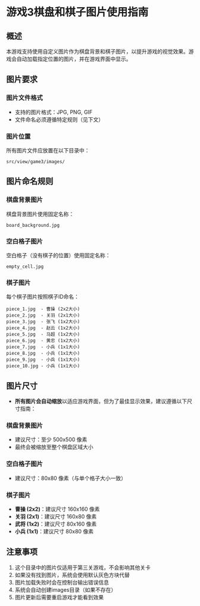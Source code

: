 # 游戏3棋盘和棋子图片使用指南

## 概述

本游戏支持使用自定义图片作为棋盘背景和棋子图片，以提升游戏的视觉效果。游戏会自动加载指定位置的图片，并在游戏界面中显示。

## 图片要求

### 图片文件格式
- 支持的图片格式：JPG, PNG, GIF
- 文件命名必须遵循特定规则（见下文）

### 图片位置
所有图片文件应放置在以下目录中：
```
src/view/game3/images/
```

## 图片命名规则

### 棋盘背景图片
棋盘背景图片使用固定名称：
```
board_background.jpg
```

### 空白格子图片
空白格子（没有棋子的位置）使用固定名称：
```
empty_cell.jpg
```

### 棋子图片
每个棋子图片按照棋子ID命名：
```
piece_1.jpg  - 曹操 (2x2大小)
piece_2.jpg  - 关羽 (2x1大小)
piece_3.jpg  - 张飞 (1x2大小)
piece_4.jpg  - 赵云 (1x2大小)
piece_5.jpg  - 马超 (1x2大小)
piece_6.jpg  - 黄忠 (1x2大小)
piece_7.jpg  - 小兵 (1x1大小)
piece_8.jpg  - 小兵 (1x1大小)
piece_9.jpg  - 小兵 (1x1大小)
piece_10.jpg - 小兵 (1x1大小)
```

## 图片尺寸

- **所有图片会自动缩放**以适应游戏界面，但为了最佳显示效果，建议遵循以下尺寸指南：

### 棋盘背景图片
- 建议尺寸：至少 500x500 像素
- 最终会被缩放至整个棋盘区域大小

### 空白格子图片
- 建议尺寸：80x80 像素（与单个格子大小一致）

### 棋子图片
- **曹操 (2x2)**：建议尺寸 160x160 像素
- **关羽 (2x1)**：建议尺寸 160x80 像素
- **武将 (1x2)**：建议尺寸 80x160 像素
- **小兵 (1x1)**：建议尺寸 80x80 像素

## 注意事项

1. 这个目录中的图片仅适用于第三关游戏，不会影响其他关卡
2. 如果没有找到图片，系统会使用默认灰色方块代替
3. 图片加载失败时会在控制台输出错误信息
4. 系统会自动创建images目录（如果不存在）
5. 图片更新后需要重启游戏才能看到效果 
